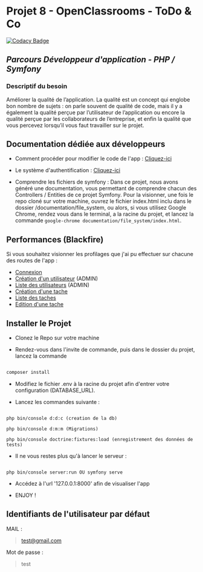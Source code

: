
  

# Projet 8 - OpenClassrooms - ToDo & Co
[![Codacy Badge](https://app.codacy.com/project/badge/Grade/d6834e4f5c0a4d20ba0693ed986548c9)](https://www.codacy.com/gh/AxelVllR/todoandco_v2/dashboard?utm_source=github.com&amp;utm_medium=referral&amp;utm_content=AxelVllR/todoandco_v2&amp;utm_campaign=Badge_Grade)
## _Parcours Développeur d'application - PHP / Symfony_

  
  

### Descriptif du besoin

Améliorer la qualité de l’application. La qualité est un concept qui englobe bon nombre de sujets : on parle souvent de qualité de code, mais il y a également la qualité perçue par l’utilisateur de l’application ou encore la qualité perçue par les collaborateurs de l’entreprise, et enfin la qualité que vous percevez lorsqu’il vous faut travailler sur le projet.

  

## Documentation dédiée aux développeurs

- Comment procéder pour modifier le code de l'app : [Cliquez-ici](https://github.com/AxelVllR/todoandco_v2/blob/main/documentation/contribution_process.md) 

- Le système d'authentification : [Cliquez-ici](https://github.com/AxelVllR/todoandco_v2/blob/main/documentation/authentication.md)

- Comprendre les fichiers de symfony : Dans ce projet, nous avons généré une documentation, vous permettant de comprendre chacun des Controllers / Entities de ce projet Symfony. 
Pour la visionner, une fois le repo cloné sur votre machine, ouvrez le fichier index.html inclu dans le dossier /documentation/file_system, ou alors, si vous utilisez Google Chrome, rendez vous dans le terminal, a la racine du projet, et lancez la commande `google-chrome documentation/file_system/index.html`.

  
## Performances (Blackfire)

Si vous souhaitez visionner les profilages que j'ai pu effectuer sur chacune des routes de l'app :

  - [Connexion](https://blackfire.io/profiles/deb38f3d-76fc-4c93-b137-afa14f86e8b5/graph)
  - [Création d'un utilisateur](https://blackfire.io/profiles/5ae475ae-f51e-4bea-b03e-b97626ef152e/graph) (ADMIN)
  - [Liste des utilisateurs](https://blackfire.io/profiles/553a84cd-89ed-410f-b9a2-f74f390d1d85/graph) (ADMIN)
  - [Création d'une tache](https://blackfire.io/profiles/c7a3ddc8-f815-4c6f-97d4-e04338454ec6/graph)
  - [Liste des taches](https://blackfire.io/profiles/dc4ca6fa-4bf7-49e2-8e7e-b3d8d27a6edd/graph)
  - [Edition d'une tache](https://blackfire.io/profiles/deb38f3d-76fc-4c93-b137-afa14f86e8b5/graph)

## Installer le Projet

  

- Clonez le Repo sur votre machine

- Rendez-vous dans l'invite de commande, puis dans le dossier du projet, lancez la commande

```sh

composer install

```

- Modifiez le fichier .env à la racine du projet afin d'entrer votre configuration (DATABASE_URL).

  

- Lancez les commandes suivante :

```

php bin/console d:d:c (creation de la db)

php bin/console d:m:m (Migrations)

php bin/console doctrine:fixtures:load (enregistrement des données de tests)

```

  

- Il ne vous restes plus qu'à lancer le serveur :

  

```

php bin/console server:run OU symfony serve

```

  

- Accédez à l'url '127.0.0.1:8000' afin de visualiser l'app

  

- ENJOY !

## Identifiants de l'utilisateur par défaut

  

MAIL :

  

> test@gmail.com

  

Mot de passe :

  

> test